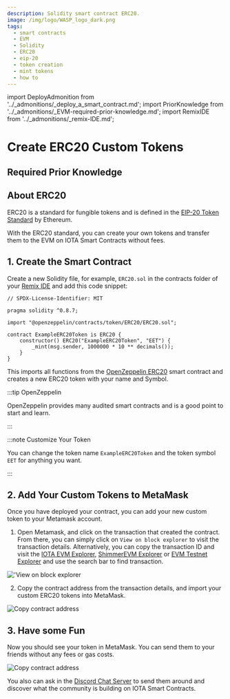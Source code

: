 ```yaml
---
description: Solidity smart contract ERC20.
image: /img/logo/WASP_logo_dark.png
tags:
  - smart contracts
  - EVM
  - Solidity
  - ERC20
  - eip-20
  - token creation
  - mint tokens
  - how to
---
```


import DeployAdmonition from '../_admonitions/_deploy_a_smart_contract.md';
import PriorKnowledge from '../_admonitions/_EVM-required-prior-knowledge.md';
import RemixIDE from '../_admonitions/_remix-IDE.md';

# Create ERC20 Custom Tokens

## Required Prior Knowledge

<PriorKnowledge />

## About ERC20

ERC20 is a standard for fungible tokens and is defined in
the [EIP-20 Token Standard](https://eips.ethereum.org/EIPS/eip-20) by Ethereum.

With the ERC20 standard, you can create your own tokens and transfer them to the EVM on IOTA Smart Contracts without
fees.

<RemixIDE />

## 1. Create the Smart Contract

Create a new Solidity file, for example, `ERC20.sol` in the contracts folder of
your [Remix IDE](https://remix.ethereum.org/) and add this code snippet:

```solidity
// SPDX-License-Identifier: MIT

pragma solidity ^0.8.7;

import "@openzeppelin/contracts/token/ERC20/ERC20.sol";

contract ExampleERC20Token is ERC20 {
    constructor() ERC20("ExampleERC20Token", "EET") {
        _mint(msg.sender, 1000000 * 10 ** decimals());
    }
}
```

This imports all functions from the [OpenZeppelin ERC20](https://docs.openzeppelin.com/contracts/4.x/erc20) smart
contract and creates a new ERC20 token with your name and Symbol.

:::tip OpenZeppelin

OpenZeppelin provides many audited smart contracts and is a good point to start and learn.

:::

:::note Customize Your Token

You can change the token name `ExampleERC20Token` and the token symbol `EET` for anything you want.

:::

<DeployAdmonition/>

## 2. Add Your Custom Tokens to MetaMask

Once you have deployed your contract, you can add your new custom token to your Metamask account.

1. Open Metamask, and click on the transaction that created the contract. From there, you can simply click
   on `View on block explorer` to visit the transaction details. Alternatively, you can copy the transaction ID and
   visit the [IOTA EVM Explorer](https://explorer.evm.iota.org),
   [ShimmerEVM Explorer](https://explorer.evm.testnet.shimmer.network/)
   or  [EVM Testnet Explorer](https://explorer.evm.testnet.shimmer.network/) and use the search bar to find transaction.

!['View on block explorer](/img/iota-chains/evm/how-tos/ERC20/metamask-get-transaction-or-go-to-block-explorer.png)

2. Copy the contract address from the transaction details, and import your custom ERC20 tokens into MetaMask.

![Copy contract address](/img/iota-chains/evm/how-tos/ERC20/metamask-import-tokens.png)

## 3. Have some Fun

Now you should see your token in MetaMask. You can send them to your friends without any fees or gas costs.

![Copy contract address](/img/iota-chains/evm/how-tos/ERC20/metamask-erc20-balance.png)

You also can ask in the [Discord Chat Server](https://discord.iota.org) to send them around and discover what the
community is building on IOTA Smart Contracts.
